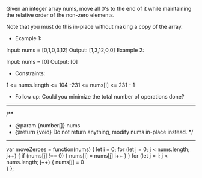 Given an integer array nums, move all 0's to the end of it while maintaining the relative order of the non-zero elements.

Note that you must do this in-place without making a copy of the array.



- Example 1:

Input: nums = [0,1,0,3,12]
Output: [1,3,12,0,0]
Example 2:

Input: nums = [0]
Output: [0]


- Constraints:

1 <= nums.length <= 104
-231 <= nums[i] <= 231 - 1


- Follow up: Could you minimize the total number of operations done?
___

/**
* @param {number[]} nums
* @return {void} Do not return anything, modify nums in-place instead.
  */
  
---
  
  var moveZeroes = function(nums) {
  let i = 0;
  for (let j = 0; j < nums.length; j++) {
  if (nums[j] !== 0) {
  nums[i] = nums[j]
  i++
  }
  }
  for (let j = i; j < nums.length; j++) {
  nums[j] = 0   
  }
  };